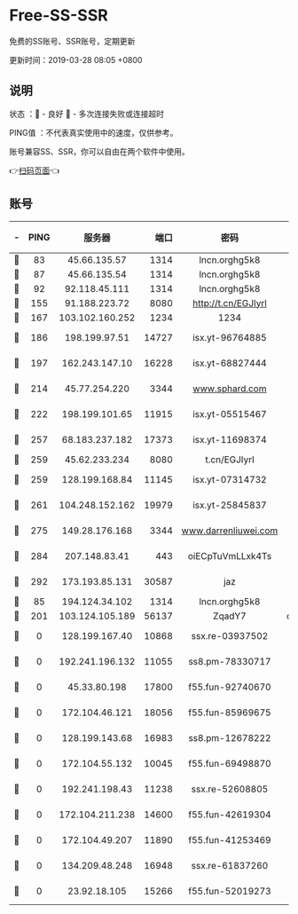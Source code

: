 # Free-SS-SSR

免费的SS账号、SSR账号，定期更新

更新时间：2019-03-28 08:05 +0800

## 说明

状态     ：🙂 - 良好 🙁 - 多次连接失败或连接超时

PING值   ：不代表真实使用中的速度，仅供参考。

账号兼容SS、SSR，你可以自由在两个软件中使用。

👉[扫码页面](https://liesauer.github.io/Free-SS-SSR/)👈

## 账号

|-|PING|服务器|端口|密码|加密方式|区域|
|:----:|:----:|:-----:|-----:|:----:|:----:|:----:|
|🙂|83|45.66.135.57|1314|lncn.orghg5k8|rc4|US|
|🙂|87|45.66.135.54|1314|lncn.orghg5k8|rc4|US|
|🙂|92|92.118.45.111|1314|lncn.orghg5k8|rc4|GR|
|🙂|155|91.188.223.72|8080|http://t.cn/EGJIyrl|rc4-md5|RU|
|🙂|167|103.102.160.252|1234|1234|rc4-md5|JP|
|🙂|186|198.199.97.51|14727|isx.yt-96764885|aes-256-cfb|US|
|🙂|197|162.243.147.10|16228|isx.yt-68827444|aes-256-cfb|US|
|🙂|214|45.77.254.220|3344|www.sphard.com|aes-256-cfb|SG|
|🙂|222|198.199.101.65|11915|isx.yt-05515467|aes-256-cfb|US|
|🙂|257|68.183.237.182|17373|isx.yt-11698374|aes-256-cfb|SG|
|🙂|259|45.62.233.234|8080|t.cn/EGJIyrl|rc4-md5|CA|
|🙂|259|128.199.168.84|11145|isx.yt-07314732|aes-256-cfb|SG|
|🙂|261|104.248.152.162|19979|isx.yt-25845837|aes-256-cfb|SG|
|🙂|275|149.28.176.168|3344|www.darrenliuwei.com|aes-256-cfb|AU|
|🙂|284|207.148.83.41|443|oiECpTuVmLLxk4Ts|aes-256-cfb|AU|
|🙂|292|173.193.85.131|30587|jaz|aes-256-cfb|US|
|🙂|85|194.124.34.102|1314|lncn.orghg5k8|rc4|JP|
|🙁|201|103.124.105.189|56137|ZqadY7|chacha20|US|
|🙁|0|128.199.167.40|10868|ssx.re-03937502|aes-256-cfb|SG|
|🙁|0|192.241.196.132|11055|ss8.pm-78330717|aes-256-cfb|US|
|🙁|0|45.33.80.198|17800|f55.fun-92740670|aes-256-cfb|US|
|🙁|0|172.104.46.121|18056|f55.fun-85969675|aes-256-cfb|SG|
|🙁|0|128.199.143.68|16983|ss8.pm-12678222|aes-256-cfb|SG|
|🙁|0|172.104.55.132|10045|f55.fun-69498870|aes-256-cfb|SG|
|🙁|0|192.241.198.43|11238|ssx.re-52608805|aes-256-cfb|US|
|🙁|0|172.104.211.238|14600|f55.fun-42619304|aes-256-cfb|US|
|🙁|0|172.104.49.207|11890|f55.fun-41253469|aes-256-cfb|SG|
|🙁|0|134.209.48.248|16948|ssx.re-61837260|aes-256-cfb|US|
|🙁|0|23.92.18.105|15266|f55.fun-52019273|aes-256-cfb|US|
